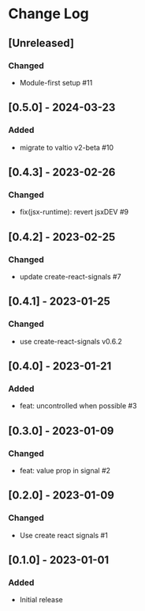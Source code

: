 # Change Log

## [Unreleased]

### Changed

- Module-first setup #11

## [0.5.0] - 2024-03-23

### Added

- migrate to valtio v2-beta #10

## [0.4.3] - 2023-02-26

### Changed

- fix(jsx-runtime): revert jsxDEV #9

## [0.4.2] - 2023-02-25

### Changed

- update create-react-signals #7

## [0.4.1] - 2023-01-25

### Changed

- use create-react-signals v0.6.2

## [0.4.0] - 2023-01-21

### Added

- feat: uncontrolled when possible #3

## [0.3.0] - 2023-01-09

### Changed

- feat: value prop in signal #2

## [0.2.0] - 2023-01-09

### Changed

- Use create react signals #1

## [0.1.0] - 2023-01-01

### Added

- Initial release
